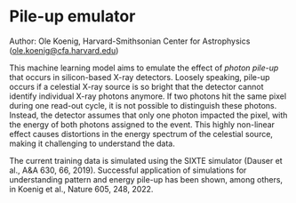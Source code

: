 # Pile-up emulator

Author: Ole Koenig, Harvard-Smithsonian Center for Astrophysics (ole.koenig@cfa.harvard.edu)

This machine learning model aims to emulate the effect of _photon pile-up_ that occurs in silicon-based X-ray detectors. Loosely speaking, pile-up occurs if a celestial X-ray source is so bright that the detector cannot identify individual X-ray photons anymore. If two photons hit the same pixel during one read-out cycle, it is not possible to distinguish these photons. Instead, the detector assumes that only one photon impacted the pixel, with the energy of both photons assigned to the event. This highly non-linear effect causes distortions in the energy spectrum of the celestial source, making it challenging to understand the data.

The current training data is simulated using the SIXTE simulator (Dauser et al., A&A 630, 66, 2019). Successful application of simulations for understanding pattern and energy pile-up has been shown, among others, in Koenig et al., Nature 605, 248, 2022.

